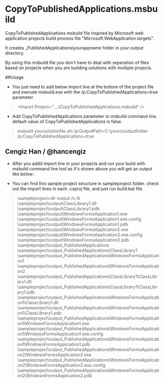 CopyToPublishedApplications.msbuild
===================================

CopyToPublishedApplications msbuild file inspired by Microsoft web application projects build process file "Microsoft.WebApplication.targets".

It creates _PublishedApplications\yourappname folder in your output directory. 

By using this msbuild file you don't have to deal with seperation of files based on projects when you are building solutions with multiple projects.

##Usage

- You just need to add below import line at the bottom of the project file and execute msbuild.exe with the /p:CopyToPublishedApplications=true parameter.

>&lt;Import Project="..\..\CopyToPublishedApplications.msbuild" /&gt;

- Add CopyToPublishedApplications parameter to msbuild command line. default value of CopyToPublishedApplications is false.

>msbuild yoursolutionfile.sln /p:OutputPath=C:\yourcioutputfolder /p:CopyToPublishedApplications=true

Cengiz Han / @hancengiz
-----------------------

- After you addd import line in your projects and run your build with msbuild command line tool as it's shown above you will get an output like below:

- You can find this sample project structure in sampleproject folder. check out the import lines in each .csproj file, and just run build.bat file.

>\sampleproject>dir output /s /b
>\sampleproject\output\ClassLibrary1.dll
>\sampleproject\output\ClassLibrary1.pdb
>\sampleproject\output\WindowsFormsApplication1.exe
>\sampleproject\output\WindowsFormsApplication1.exe.config
>\sampleproject\output\WindowsFormsApplication1.pdb
>\sampleproject\output\WindowsFormsApplication2.exe
>\sampleproject\output\WindowsFormsApplication2.exe.config
>\sampleproject\output\WindowsFormsApplication2.pdb
>\sampleproject\output\_PublishedApplications
>\sampleproject\output\_PublishedApplications\ClassLibrary1
>\sampleproject\output\_PublishedApplications\WindowsFormsApplication1
>\sampleproject\output\_PublishedApplications\WindowsFormsApplication2
>\sampleproject\output\_PublishedApplications\ClassLibrary1\ClassLibrary1.dll
>\sampleproject\output\_PublishedApplications\ClassLibrary1\ClassLibrary1.pdb
>\sampleproject\output\_PublishedApplications\WindowsFormsApplication1\ClassLibrary1.dll
>\sampleproject\output\_PublishedApplications\WindowsFormsApplication1\ClassLibrary1.pdb
>\sampleproject\output\_PublishedApplications\WindowsFormsApplication1\WindowsFormsApplication1.exe
>\sampleproject\output\_PublishedApplications\WindowsFormsApplication1\WindowsFormsApplication1.exe.config
>\sampleproject\output\_PublishedApplications\WindowsFormsApplication1\WindowsFormsApplication1.pdb
>\sampleproject\output\_PublishedApplications\WindowsFormsApplication2\WindowsFormsApplication2.exe
>\sampleproject\output\_PublishedApplications\WindowsFormsApplication2\WindowsFormsApplication2.exe.config
>\sampleproject\output\_PublishedApplications\WindowsFormsApplication2\WindowsFormsApplication2.pdb